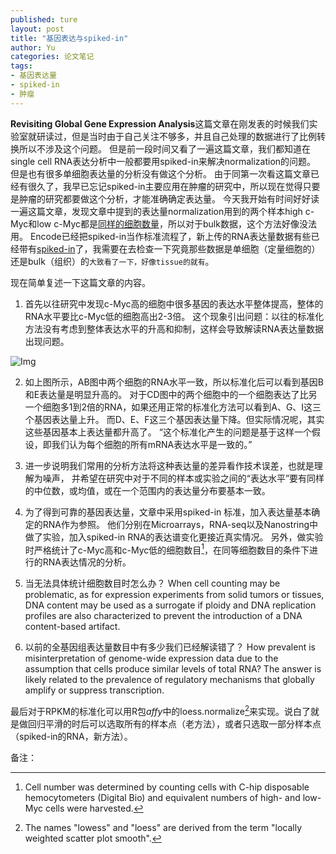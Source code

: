 ```yaml
---
published: ture
layout: post
title: "基因表达与spiked-in"
author: Yu
categories: 论文笔记
tags:
- 基因表达量
- spiked-in
- 肿瘤
---
```


**Revisiting Global Gene Expression Analysis**这篇文章在刚发表的时候我们实验室就研读过，但是当时由于自己关注不够多，并且自己处理的数据进行了比例转换所以不涉及这个问题。
但是前一段时间又看了一遍这篇文章，我们都知道在single cell RNA表达分析中一般都要用spiked-in来解决normalization的问题。
但是也有很多单细胞表达量的分析没有做这个分析。
由于同第一次看这篇文章已经有很久了，我早已忘记spiked-in主要应用在肿瘤的研究中，所以现在觉得只要是肿瘤的研究都要做这个分析，才能准确确定表达量。
今天我开始有时间好好读一遍这篇文章，发现文章中提到的表达量normalization用到的两个样本high c-Myc和low c-Myc都是<u>同样的细胞数量</u>，所以对于bulk数据，这个方法好像没法用。
Encode已经把spiked-in当作标准流程了，新上传的RNA表达量数据有些已经带有[spiked-in](https://www.encodeproject.org/experiments/ENCSR466KZY/)了，我需要在去检查一下究竟那些数据是单细胞（定量细胞的）还是bulk（组织）的<code>大致看了一下，好像tissue的就有</code>。

现在简单复述一下这篇文章的内容。


1. 首先以往研究中发现c-Myc高的细胞中很多基因的表达水平整体提高，整体的RNA水平要比c-Myc低的细胞高出2-3倍。
这个现象引出问题：以往的标准化方法没有考虑到整体表达水平的升高和抑制，这样会导致解读RNA表达量数据出现问题。

![Img](http://i.imgur.com/Laucfou.png)

2. 如上图所示，AB图中两个细胞的RNA水平一致，所以标准化后可以看到基因B和E表达量是明显升高的。
对于CD图中的两个细胞中的一个细胞表达了比另一个细胞多1到2倍的RNA，如果还用正常的标准化方法可以看到A、G、I这三个基因表达量上升。
而D、E、F这三个基因表达量下降。但实际情况呢，其实这些基因基本上表达量都升高了。
<q>这个标准化产生的问题是基于这样一个假设，即我们认为每个细胞的所有mRNA表达水平是一致的。</q>

3. 进一步说明我们常用的分析方法将这种表达量的差异看作技术误差，也就是理解为噪声，
并希望在研究中对于不同的样本或实验之间的<q>表达水平</q>要有同样的中位数，或均值，或在一个范围内的表达量分布要基本一致。

4. 为了得到可靠的基因表达量，文章中采用spiked-in 标准，加入表达量基本确定的RNA作为参照。
他们分别在Microarrays，RNA-seq以及Nanostring中做了实验，加入spiked-in RNA的表达谱变化更接近真实情况。
另外，做实验时严格统计了c-Myc高和c-Myc低的细胞数目[^1]，在同等细胞数目的条件下进行的RNA表达情况的分析。

5. 当无法具体统计细胞数目时怎么办？
When cell counting may be problematic, as for expression experiments from solid tumors or tissues, DNA content may be used as a surrogate if ploidy and DNA replication profiles are also characterized to prevent the introduction of a DNA content-based artifact.

6. 以前的全基因组表达量数目中有多少我们已经解读错了？
How prevalent is misinterpretation of genome-wide expression data due to the assumption that cells produce similar levels of total RNA? 
The answer is likely related to the prevalence of regulatory mechanisms that globally amplify or suppress transcription.

最后对于RPKM的标准化可以用R包*affy*中的loess.normalize[^2]来实现。说白了就是做回归平滑的时后可以选取所有的样本点（老方法），或者只选取一部分样本点（spiked-in的RNA，新方法）。



备注：
[^1]: Cell number was determined by counting cells with C-hip disposable hemocytometers (Digital Bio) and equivalent numbers of high- and low-Myc cells were harvested.

[^2]: The names "lowess" and "loess" are derived from the term "locally weighted scatter plot smooth".
